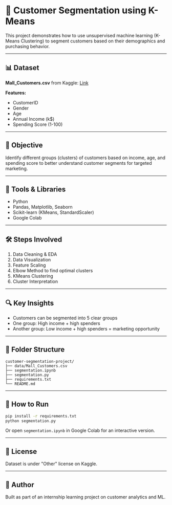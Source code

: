 # 🧠 Customer Segmentation using K-Means

This project demonstrates how to use unsupervised machine learning (K-Means Clustering) to segment customers based on their demographics and purchasing behavior.

---

## 📊 Dataset

**Mall\_Customers.csv** from Kaggle: [Link](https://www.kaggle.com/datasets/vjchoudhary7/customer-segmentation-tutorial-in-python)

**Features:**

- CustomerID
- Gender
- Age
- Annual Income (k\$)
- Spending Score (1-100)

---

## 📌 Objective

Identify different groups (clusters) of customers based on income, age, and spending score to better understand customer segments for targeted marketing.

---

## 🧪 Tools & Libraries

- Python
- Pandas, Matplotlib, Seaborn
- Scikit-learn (KMeans, StandardScaler)
- Google Colab

---

## 🛠️ Steps Involved

1. Data Cleaning & EDA
2. Data Visualization
3. Feature Scaling
4. Elbow Method to find optimal clusters
5. KMeans Clustering
6. Cluster Interpretation

---

## 🔍 Key Insights

- Customers can be segmented into 5 clear groups
- One group: High income + high spenders
- Another group: Low income + high spenders = marketing opportunity

---

## 📁 Folder Structure

```
customer-segmentation-project/
├── data/Mall_Customers.csv
├── segmentation.ipynb
├── segmentation.py
├── requirements.txt
└── README.md
```

---

## 🚀 How to Run

```bash
pip install -r requirements.txt
python segmentation.py
```

Or open `segmentation.ipynb` in Google Colab for an interactive version.

---

## 📌 License

Dataset is under "Other" license on Kaggle.

---

## 👤 Author

Built as part of an internship learning project on customer analytics and ML.
